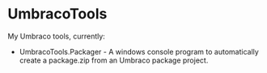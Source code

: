UmbracoTools
============

My Umbraco tools, currently:

- UmbracoTools.Packager - A windows console program to automatically create a package.zip from an Umbraco package project.
